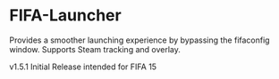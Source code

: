 # FIFA-Launcher

Provides a smoother launching experience by bypassing the fifaconfig window. Supports Steam tracking and overlay.

v1.5.1 Initial Release intended for FIFA 15
